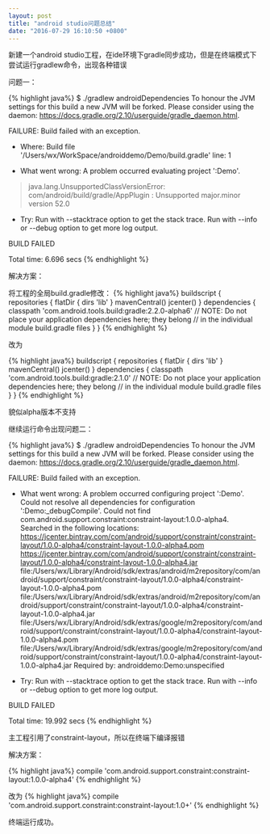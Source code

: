 ```yaml
---
layout: post
title: "android studio问题总结"
date: "2016-07-29 16:10:50 +0800"
---
```


新建一个android studio工程，在ide环境下gradle同步成功，但是在终端模式下尝试运行gradlew命令，出现各种错误

问题一：

{% highlight java%}
$ ./gradlew  androidDependencies
To honour the JVM settings for this build a new JVM will be forked. Please consider using the daemon: https://docs.gradle.org/2.10/userguide/gradle_daemon.html.

FAILURE: Build failed with an exception.

* Where:
Build file '/Users/wx/WorkSpace/androiddemo/Demo/build.gradle' line: 1

* What went wrong:
A problem occurred evaluating project ':Demo'.
> java.lang.UnsupportedClassVersionError: com/android/build/gradle/AppPlugin : Unsupported major.minor version 52.0

* Try:
Run with --stacktrace option to get the stack trace. Run with --info or --debug option to get more log output.

BUILD FAILED

Total time: 6.696 secs
{% endhighlight %}

<!-- more -->
解决方案：

将工程的全局build.gradle修改：
{% highlight java%}
buildscript {
    repositories {
        flatDir {
            dirs 'lib'
        }
        mavenCentral()
        jcenter()
    }
    dependencies {
        classpath 'com.android.tools.build:gradle:2.2.0-alpha6'
        // NOTE: Do not place your application dependencies here; they belong
        // in the individual module build.gradle files
    }
}
{% endhighlight %}

改为

{% highlight java%}
buildscript {
    repositories {
        flatDir {
            dirs 'lib'
        }
        mavenCentral()
        jcenter()
    }
    dependencies {
        classpath 'com.android.tools.build:gradle:2.1.0'
        // NOTE: Do not place your application dependencies here; they belong
        // in the individual module build.gradle files
    }
}
{% endhighlight %}

貌似alpha版本不支持

继续运行命令出现问题二：

{% highlight java%}
  $ ./gradlew  androidDependencies
  To honour the JVM settings for this build a new JVM will be forked. Please consider using the daemon: https://docs.gradle.org/2.10/userguide/gradle_daemon.html.

  FAILURE: Build failed with an exception.

  * What went wrong:
  A problem occurred configuring project ':Demo'.
   Could not resolve all dependencies for configuration ':Demo:_debugCompile'.
   Could not find com.android.support.constraint:constraint-layout:1.0.0-alpha4.
     Searched in the following locations:
         https://jcenter.bintray.com/com/android/support/constraint/constraint-layout/1.0.0-alpha4/constraint-layout-1.0.0-alpha4.pom
         https://jcenter.bintray.com/com/android/support/constraint/constraint-layout/1.0.0-alpha4/constraint-layout-1.0.0-alpha4.jar
         file:/Users/wx/Library/Android/sdk/extras/android/m2repository/com/android/support/constraint/constraint-layout/1.0.0-alpha4/constraint-layout-1.0.0-alpha4.pom
         file:/Users/wx/Library/Android/sdk/extras/android/m2repository/com/android/support/constraint/constraint-layout/1.0.0-alpha4/constraint-layout-1.0.0-alpha4.jar
         file:/Users/wx/Library/Android/sdk/extras/google/m2repository/com/android/support/constraint/constraint-layout/1.0.0-alpha4/constraint-layout-1.0.0-alpha4.pom
         file:/Users/wx/Library/Android/sdk/extras/google/m2repository/com/android/support/constraint/constraint-layout/1.0.0-alpha4/constraint-layout-1.0.0-alpha4.jar
     Required by:
         androiddemo:Demo:unspecified

  * Try:
  Run with --stacktrace option to get the stack trace. Run with --info or --debug option to get more log output.

  BUILD FAILED

  Total time: 19.992 secs
{% endhighlight %}

主工程引用了constraint-layout，所以在终端下编译报错

解决方案：

{% highlight java%}
  compile 'com.android.support.constraint:constraint-layout:1.0.0-alpha4'
{% endhighlight %}

改为
{% highlight java%}
  compile 'com.android.support.constraint:constraint-layout:1.0+'
{% endhighlight %}

终端运行成功。
